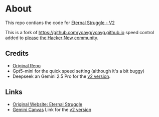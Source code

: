 # About
This repo contians the code for [Eternal Struggle - V2](https://francisduvivier.github.io/eternal-struggle-with-speed-control)

This is a fork of https://github.com/yoavg/yoavg.github.io speed control added to [please](https://news.ycombinator.com/item?id=45086666) [the Hacker New community](https://news.ycombinator.com/item?id=45086020).

## Credits
- [Original Repo](https://github.com/yoavg/yoavg.github.io) 
- Gpt5-mini for the quick speed setting (although it's a bit buggy)
- Deepseek an Gemini 2.5 Pro for the [v2 version](docs/v2.html).

## Links
- [Original Website: Eternal Struggle](https://yoavg.github.io)
- [Gemini Canvas](https://g.co/gemini/share/630c57e9eab5) Link for the [v2 version](docs/v2.html)
